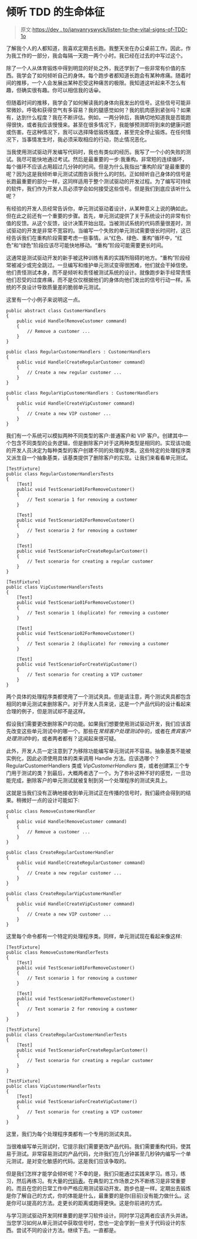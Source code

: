 # 倾听 TDD 的生命体征

> 原文:[https://dev . to/janvanryswyck/listen-to-the-vital-signs-of-TDD-1o](https://dev.to/janvanryswyck/listening-to-the-vital-signs-of-tdd-1o)

了解我个人的人都知道，我喜欢定期去长跑。我整天坐在办公桌前工作。因此，作为我工作的一部分，我会每隔一天跑一两个小时。我已经在过去的中写过这个。

除了一个人从体育锻炼中得到明显的好处之外，我还学到了一些非常有价值的东西。我学会了如何倾听自己的身体。每个跑步者都知道长跑会有某种疼痛。随着时间的推移，一个人会发展出某种忍受这种痛苦的极限。我知道这听起来不怎么有趣，但确实很有趣。你可以相信我的话😀。

但随着时间的推移，我学会了如何解读我的身体向我发出的信号。这些信号可能非常微妙。呼吸和获得空气有多容易？我的腿感觉如何？我的肌肉感到紧张吗？如果有，达到什么程度？我在不断评估。例如，一两分钟后，我确切地知道我是否能跑得很快，或者我应该慢慢来。甚至在很多情况下，我能够预测即将到来的健康问题或伤害。在这种情况下，我可以选择降低锻炼强度，甚至完全停止锻炼。在任何情况下，当事情发生时，我必须采取相应的行动，防止情况恶化。

当我使用测试驱动开发编写代码时，我也有类似的经历。我写了一个小的失败的测试。我尽可能快地通过考试。然后是最重要的一步:我重构。非常短的连续循环，每个循环不应该占用超过几分钟的时间。但是为什么我指出“重构阶段”是最重要的呢？因为这是我倾听单元测试试图告诉我什么的时刻。正如倾听自己身体的信号是长跑最重要的部分一样，这同样适用于整个测试驱动的开发过程。为了编写可持续的软件，我们作为开发人员必须学会如何接受这些信号。但是我们到底应该听什么呢？

有经验的开发人员经常告诉你，单元测试驱动着设计，从某种意义上说的确如此。但在此之前还有一个重要的步骤。首先，单元测试提供了关于系统设计的非常有价值的反馈。从这个反馈，设计决策开始出现。当被测试系统的代码质量很差时，测试驱动的开发是非常不宽容的。当编写一个失败的单元测试需要很长时间时，这已经告诉我们在重构阶段需要考虑一些事情。从“红色、绿色、重构”循环中，“红色”和“绿色”阶段应该尽可能快地移动。“重构”阶段可能需要更长时间。

这通常是测试驱动开发的新手被这种训练有素的实践所阻碍的地方。“重构”阶段经常被减少或完全跳过。一旦编写和维护单元测试变得很困难，他们就会干掉信使。他们责怪测试本身，而不是倾听和责怪被测试系统的设计。就像跑步新手经常责怪他们忍受的过度疼痛，而不是仅仅根据他们的身体向他们发出的信号行动一样。系统的不良设计导致质量差的脆弱单元测试。

这里有一个小例子来说明这一点。

```
public abstract class CustomerHandlers
{
    public void Handle(RemoveCustomer command)
    {
        // Remove a customer ...
    }
}

public class RegularCustomerHandlers : CustomerHandlers
{
    public void Handle(CreateRegularCustomer command)
    {
        // Create a new regular customer ...
    }
}

public class RegularVipCustomerHandlers : CustomerHandlers
{
    public void Handle(CreateVipCustomer command)
    {
        // Create a new VIP customer ...
    }
} 
```

我们有一个系统可以模拟两种不同类型的客户:普通客户和 VIP 客户。创建其中一个包含不同类型的业务逻辑，但是删除客户对于这两种类型是相同的。实现该功能的开发人员决定为每种类型的客户创建不同的处理程序类。这些特定的处理程序类又派生自一个抽象基类，该基类提供了删除客户的实现。让我们来看看单元测试。

```
[TestFixture]
public class RegularCustomerHandlersTests
{
    [Test]
    public void TestScenario01ForRemoveCustomer()
    {
        // Test scenario 1 for removing a customer
    }

    [Test]
    public void TestScenario02ForRemoveCustomer()
    {
        // Test scenario 2 for removing a customer
    }

    [Test]
    public void TestScenarioForCreateRegularCustomer()
    {
        // Test scenario for creating a regular customer
    }
}

[TestFixture]
public class VipCustomerHandlersTests
{
    [Test]
    public void TestScenario01ForRemoveCustomer()
    {
        // Test scenario 1 (duplicate) for removing a customer
    }

    [Test]
    public void TestScenario02ForRemoveCustomer()
    {
        // Test scenario 2 (duplicate) for removing a customer
    }

    [Test]
    public void TestScenarioForCreateVipCustomer()
    {
        // Test scenario for creating a VIP customer
    }
} 
```

两个具体的处理程序类都使用了一个测试夹具。但是请注意，两个测试夹具都包含相同的单元测试来删除客户。对于开发人员来说，这是一个产品代码的设计看起来合理的例子，但是测试却不是这样。

假设我们需要更改删除客户的功能。如果我们想要使用测试驱动开发，我们应该首先改变这些单元测试中的哪一个。那些在*常规客户处理测试*中的，或者在*贵宾客户处理测试*中的，或者两者都有？这闻起来很可疑。

此外，开发人员一定注意到了为移除功能编写单元测试并不容易。抽象基类不能被实例化，因此必须使用具体的类来调用 Handle 方法。应该选哪个？RegularCustomerHandlers 类或 *VipCustomerHandlers* 类，或者创建第三个专门用于测试的类？到最后，大概两者选了一个。为了弥补这种不好的感觉，一旦功能完成，删除客户的单元测试就被复制到另一个处理程序的测试夹具上。

这就是当我们没有正确地接收到单元测试正在传播的信号时，我们最终会得到的结果。稍微好一点的设计可能如下:

```
public class RemoveCustomerHandler
{
    public void Handle(RemoveCustomer command)
    {
        // Remove a customer ...
    }
}

public class CreateRegularCustomerHandler
{
    public void Handle(CreateRegularCustomer command)
    {
        // Create a new regular customer ...
    }
}

public class CreateRegularVipCustomerHandler
{
    public void Handle(CreateVipCustomer command)
    {
        // Create a new VIP customer ...
    }
} 
```

这里每个命令都有一个特定的处理程序类。同样，单元测试现在看起来像这样:

```
[TestFixture]
public class RemoveCustomerHandlerTests
{
    [Test]
    public void TestScenario01ForRemoveCustomer()
    {
        // Test scenario 1 for removing a customer
    }

    [Test]
    public void TestScenario02ForRemoveCustomer()
    {
        // Test scenario 2 for removing a customer
    }
}

[TestFixture]
public class CreateRegularCustomerHandlerTests
{
    [Test]
    public void TestScenarioForCreateRegularCustomer()
    {
        // Test scenario for creating a regular customer
    }
}

[TestFixture]
public class VipCustomerHandlerTests
{
    [Test]
    public void TestScenarioForCreateVipCustomer()
    {
        // Test scenario for creating a VIP customer
    }
} 
```

这里，我们为每个处理程序类都有一个专用的测试夹具。

当很难编写单元测试时，它提示我们需要更改产品代码。我们需要重构代码，使其易于测试。非常容易测试的产品代码，允许我们在几分钟甚至几秒钟内编写一个单元测试，是对变化敏感的代码。这是我们应该争取的。

但是我们怎样才能学会倾听呢？不幸的是，我们只能通过实践来学习。练习，练习，然后再练习。有大量的[代码表](https://github.com/gamontal/awesome-katas)。在典型的工作场景之外不断练习是非常重要的。而且在您的日常工作中严格应用测试驱动开发。跑步也是一样。定期出去锻炼是你了解自己的方式，你的体能是什么，最重要的是你(目前)没有能力做什么。这是你可以提高的方法。走更长的距离或跑得更快。这是你前进的方式。

与学习测试驱动开发同样重要的是学习软件设计。同时学习这两者应该齐头并进。当您学习如何从单元测试中获取信号时，您也一定会学到一些关于代码设计的东西。尝试不同的设计方法。继续下去。一直都是。